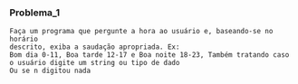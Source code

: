 ### Problema_1
    Faça um programa que pergunte a hora ao usuário e, baseando-se no horário 
    descrito, exiba a saudação apropriada. Ex: 
    Bom dia 0-11, Boa tarde 12-17 e Boa noite 18-23, Também tratando caso o usuário digite um string ou tipo de dado
    Ou se n digitou nada
